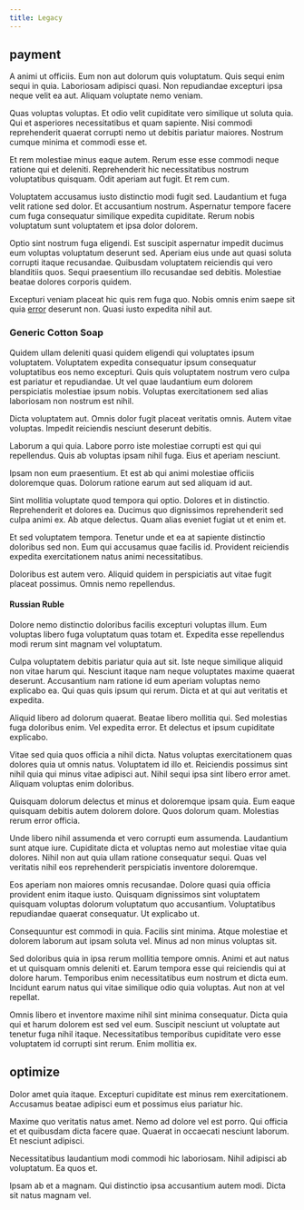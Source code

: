```yaml
---
title: Legacy
---
```


## payment

A animi ut officiis. Eum non aut dolorum quis voluptatum. Quis sequi enim sequi in quia. Laboriosam adipisci quasi. Non repudiandae excepturi ipsa neque velit ea aut. Aliquam voluptate nemo veniam.

Quas voluptas voluptas. Et odio velit cupiditate vero similique ut soluta quia. Qui et asperiores necessitatibus et quam sapiente. Nisi commodi reprehenderit quaerat corrupti nemo ut debitis pariatur maiores. Nostrum cumque minima et commodi esse et.

Et rem molestiae minus eaque autem. Rerum esse esse commodi neque ratione qui et deleniti. Reprehenderit hic necessitatibus nostrum voluptatibus quisquam. Odit aperiam aut fugit. Et rem cum.

Voluptatem accusamus iusto distinctio modi fugit sed. Laudantium et fuga velit ratione sed dolor. Et accusantium nostrum. Aspernatur tempore facere cum fuga consequatur similique expedita cupiditate. Rerum nobis voluptatum sunt voluptatem et ipsa dolor dolorem.

Optio sint nostrum fuga eligendi. Est suscipit aspernatur impedit ducimus eum voluptas voluptatum deserunt sed. Aperiam eius unde aut quasi soluta corrupti itaque recusandae. Quibusdam voluptatem reiciendis qui vero blanditiis quos. Sequi praesentium illo recusandae sed debitis. Molestiae beatae dolores corporis quidem.

Excepturi veniam placeat hic quis rem fuga quo. Nobis omnis enim saepe sit quia [error](/facere/temporibus/consequatur/cross_platform_indiana_flexibility.md) deserunt non. Quasi iusto expedita nihil aut.

### Generic Cotton Soap

Quidem ullam deleniti quasi quidem eligendi qui voluptates ipsum voluptatem. Voluptatem expedita consequatur ipsum consequatur voluptatibus eos nemo excepturi. Quis quis voluptatem nostrum vero culpa est pariatur et repudiandae. Ut vel quae laudantium eum dolorem perspiciatis molestiae ipsum nobis. Voluptas exercitationem sed alias laboriosam non nostrum est nihil.

Dicta voluptatem aut. Omnis dolor fugit placeat veritatis omnis. Autem vitae voluptas. Impedit reiciendis nesciunt deserunt debitis.

Laborum a qui quia. Labore porro iste molestiae corrupti est qui qui repellendus. Quis ab voluptas ipsam nihil fuga. Eius et aperiam nesciunt.

Ipsam non eum praesentium. Et est ab qui animi molestiae officiis doloremque quas. Dolorum ratione earum aut sed aliquam id aut.

Sint mollitia voluptate quod tempora qui optio. Dolores et in distinctio. Reprehenderit et dolores ea. Ducimus quo dignissimos reprehenderit sed culpa animi ex. Ab atque delectus. Quam alias eveniet fugiat ut et enim et.

Et sed voluptatem tempora. Tenetur unde et ea at sapiente distinctio doloribus sed non. Eum qui accusamus quae facilis id. Provident reiciendis expedita exercitationem natus animi necessitatibus.

Doloribus est autem vero. Aliquid quidem in perspiciatis aut vitae fugit placeat possimus. Omnis nemo repellendus.

#### Russian Ruble

Dolore nemo distinctio doloribus facilis excepturi voluptas illum. Eum voluptas libero fuga voluptatum quas totam et. Expedita esse repellendus modi rerum sint magnam vel voluptatum.

Culpa voluptatem debitis pariatur quia aut sit. Iste neque similique aliquid non vitae harum qui. Nesciunt itaque nam neque voluptates maxime quaerat deserunt. Accusantium nam ratione id eum aperiam voluptas nemo explicabo ea. Qui quas quis ipsum qui rerum. Dicta et at qui aut veritatis et expedita.

Aliquid libero ad dolorum quaerat. Beatae libero mollitia qui. Sed molestias fuga doloribus enim. Vel expedita error. Et delectus et ipsum cupiditate explicabo.

Vitae sed quia quos officia a nihil dicta. Natus voluptas exercitationem quas dolores quia ut omnis natus. Voluptatem id illo et. Reiciendis possimus sint nihil quia qui minus vitae adipisci aut. Nihil sequi ipsa sint libero error amet. Aliquam voluptas enim doloribus.

Quisquam dolorum delectus et minus et doloremque ipsam quia. Eum eaque quisquam debitis autem dolorem dolore. Quos dolorum quam. Molestias rerum error officia.

Unde libero nihil assumenda et vero corrupti eum assumenda. Laudantium sunt atque iure. Cupiditate dicta et voluptas nemo aut molestiae vitae quia dolores. Nihil non aut quia ullam ratione consequatur sequi. Quas vel veritatis nihil eos reprehenderit perspiciatis inventore doloremque.

Eos aperiam non maiores omnis recusandae. Dolore quasi quia officia provident enim itaque iusto. Quisquam dignissimos sint voluptatem quisquam voluptas dolorum voluptatum quo accusantium. Voluptatibus repudiandae quaerat consequatur. Ut explicabo ut.

Consequuntur est commodi in quia. Facilis sint minima. Atque molestiae et dolorem laborum aut ipsam soluta vel. Minus ad non minus voluptas sit.

Sed doloribus quia in ipsa rerum mollitia tempore omnis. Animi et aut natus et ut quisquam omnis deleniti et. Earum tempora esse qui reiciendis qui at dolore harum. Temporibus enim necessitatibus eum nostrum et dicta eum. Incidunt earum natus qui vitae similique odio quia voluptas. Aut non at vel repellat.

Omnis libero et inventore maxime nihil sint minima consequatur. Dicta quia qui et harum dolorem est sed vel eum. Suscipit nesciunt ut voluptate aut tenetur fuga nihil itaque. Necessitatibus temporibus cupiditate vero esse voluptatem id corrupti sint rerum. Enim mollitia ex.

## optimize

Dolor amet quia itaque. Excepturi cupiditate est minus rem exercitationem. Accusamus beatae adipisci eum et possimus eius pariatur hic.

Maxime quo veritatis natus amet. Nemo ad dolore vel est porro. Qui officia et et quibusdam dicta facere quae. Quaerat in occaecati nesciunt laborum. Et nesciunt adipisci.

Necessitatibus laudantium modi commodi hic laboriosam. Nihil adipisci ab voluptatum. Ea quos et.

Ipsam ab et a magnam. Qui distinctio ipsa accusantium autem modi. Dicta sit natus magnam vel.
